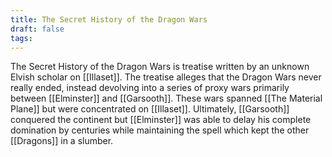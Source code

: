 ```yaml
---
title: The Secret History of the Dragon Wars
draft: false
tags:
---
```

The Secret History of the Dragon Wars is treatise written by an unknown Elvish scholar on [[Illaset]]. The treatise alleges that the Dragon Wars never really ended, instead devolving into a series of proxy wars primarily between [[Elminster]] and [[Garsooth]]. These wars spanned [[The Material Plane]] but were concentrated on [[Illaset]]. Ultimately, [[Garsooth]] conquered the continent but [[Elminster]] was able to delay his complete domination by centuries while maintaining the spell which kept the other [[Dragons]] in a slumber. 